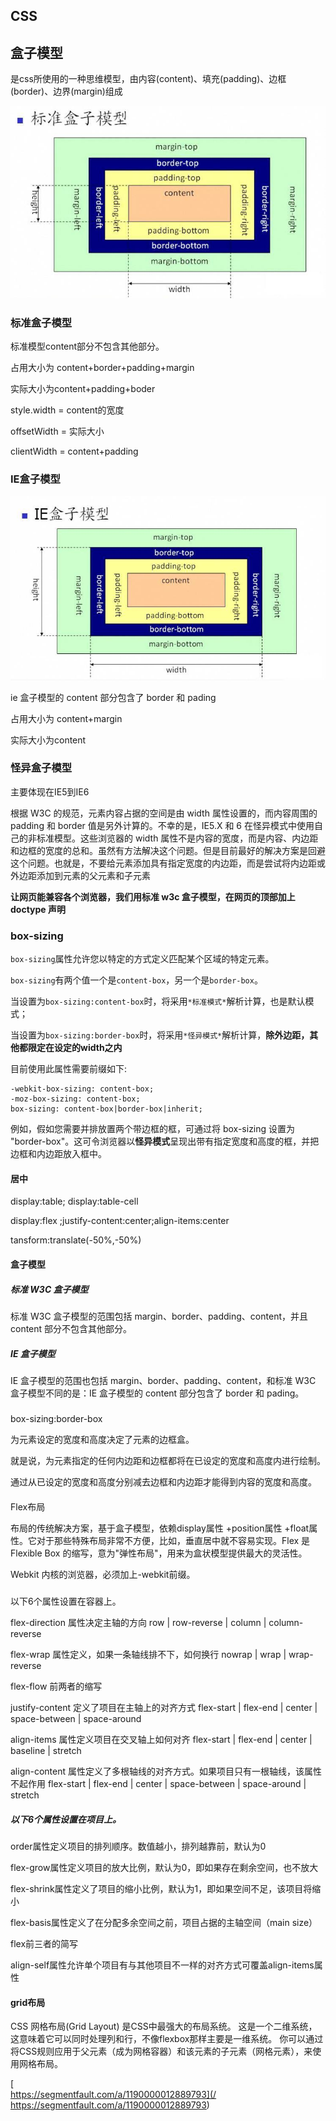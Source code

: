 ## CSS

## 盒子模型

是css所使用的一种思维模型，由内容\(content\)、填充\(padding\)、边框\(border\)、边界\(margin\)组成

![](/assets/79462090jw1f1it8lp6ssj20kq0cnjs4.jpg)

### 标准盒子模型

标准模型content部分不包含其他部分。

占用大小为 content+border+padding+margin

实际大小为content+padding+boder

style.width = content的宽度

offsetWidth = 实际大小

clientWidth = content+padding

### IE盒子模型

![](/assets/79462090jw1f1it9z7ugkj20lz0cu0tf.jpg)

ie 盒子模型的 content 部分包含了 border 和 pading

占用大小为 content+margin

实际大小为content

### 怪异盒子模型

主要体现在IE5到IE6

根据 W3C 的规范，元素内容占据的空间是由 width 属性设置的，而内容周围的 padding 和 border 值是另外计算的。不幸的是，IE5.X 和 6 在怪异模式中使用自己的非标准模型。这些浏览器的 width 属性不是内容的宽度，而是内容、内边距和边框的宽度的总和。虽然有方法解决这个问题。但是目前最好的解决方案是回避这个问题。也就是，不要给元素添加具有指定宽度的内边距，而是尝试将内边距或外边距添加到元素的父元素和子元素

**让网页能兼容各个浏览器，我们用标准 w3c 盒子模型，在网页的顶部加上 doctype 声明**

### box-sizing

`box-sizing`属性允许您以特定的方式定义匹配某个区域的特定元素。

`box-sizing`有两个值一个是`content-box`，另一个是`border-box`。

当设置为`box-sizing:content-box`时，将采用`*标准模式*`解析计算，也是默认模式；

当设置为`box-sizing:border-box`时，将采用`*怪异模式*`解析计算，**除外边距，其他都限定在设定的width之内**

目前使用此属性需要前缀如下:

```
-webkit-box-sizing: content-box;
-moz-box-sizing: content-box;
box-sizing: content-box|border-box|inherit;
```

例如，假如您需要并排放置两个带边框的框，可通过将 box-sizing 设置为 "border-box"。这可令浏览器以**怪异模式**呈现出带有指定宽度和高度的框，并把边框和内边距放入框中。

#### 居中

display:table; display:table-cell

display:flex ;justify-content:center;align-items:center

tansform:translate\(-50%,-50%\)

#### 盒子模型

##### 标准 W3C 盒子模型

标准 W3C 盒子模型的范围包括 margin、border、padding、content，并且 content 部分不包含其他部分。

##### IE 盒子模型

IE 盒子模型的范围也包括 margin、border、padding、content，和标准 W3C 盒子模型不同的是：IE 盒子模型的 content 部分包含了 border 和 pading。

##### 

box-sizing:border-box

为元素设定的宽度和高度决定了元素的边框盒。

就是说，为元素指定的任何内边距和边框都将在已设定的宽度和高度内进行绘制。

通过从已设定的宽度和高度分别减去边框和内边距才能得到内容的宽度和高度。

#### 

Flex布局

布局的传统解决方案，基于盒子模型，依赖display属性 +position属性 +float属性。它对于那些特殊布局非常不方便，比如，垂直居中就不容易实现。Flex 是 Flexible Box 的缩写，意为"弹性布局"，用来为盒状模型提供最大的灵活性。

Webkit 内核的浏览器，必须加上-webkit前缀。

##### 

以下6个属性设置在容器上。

flex-direction 属性决定主轴的方向 row \| row-reverse \| column \| column-reverse

flex-wrap 属性定义，如果一条轴线排不下，如何换行 nowrap \| wrap \| wrap-reverse

flex-flow 前两者的缩写

justify-content 定义了项目在主轴上的对齐方式 flex-start \| flex-end \| center \| space-between \| space-around

align-items 属性定义项目在交叉轴上如何对齐 flex-start \| flex-end \| center \| baseline \| stretch

align-content 属性定义了多根轴线的对齐方式。如果项目只有一根轴线，该属性不起作用 flex-start \| flex-end \| center \| space-between \| space-around \| stretch

##### 以下6个属性设置在项目上。

order属性定义项目的排列顺序。数值越小，排列越靠前，默认为0

flex-grow属性定义项目的放大比例，默认为0，即如果存在剩余空间，也不放大

flex-shrink属性定义了项目的缩小比例，默认为1，即如果空间不足，该项目将缩小

flex-basis属性定义了在分配多余空间之前，项目占据的主轴空间（main size）

flex前三者的简写

align-self属性允许单个项目有与其他项目不一样的对齐方式可覆盖align-items属性

#### grid布局

CSS 网格布局\(Grid Layout\) 是CSS中最强大的布局系统。 这是一个二维系统，这意味着它可以同时处理列和行，不像flexbox那样主要是一维系统。 你可以通过将CSS规则应用于父元素（成为网格容器）和该元素的子元素（网格元素），来使用网格布局。

[  
https://segmentfault.com/a/1190000012889793](/ https://segmentfault.com/a/1190000012889793)

